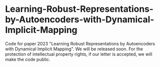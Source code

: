 # Learning-Robust-Representations-by-Autoencoders-with-Dynamical-Implicit-Mapping
Code for paper 2023 "Learning Robust Representations by Autoencoders with Dynamical Implicit Mapping". We will be released soon.
For the protection of intellectual property rights, if our letter is accepted, we will make the code public.
